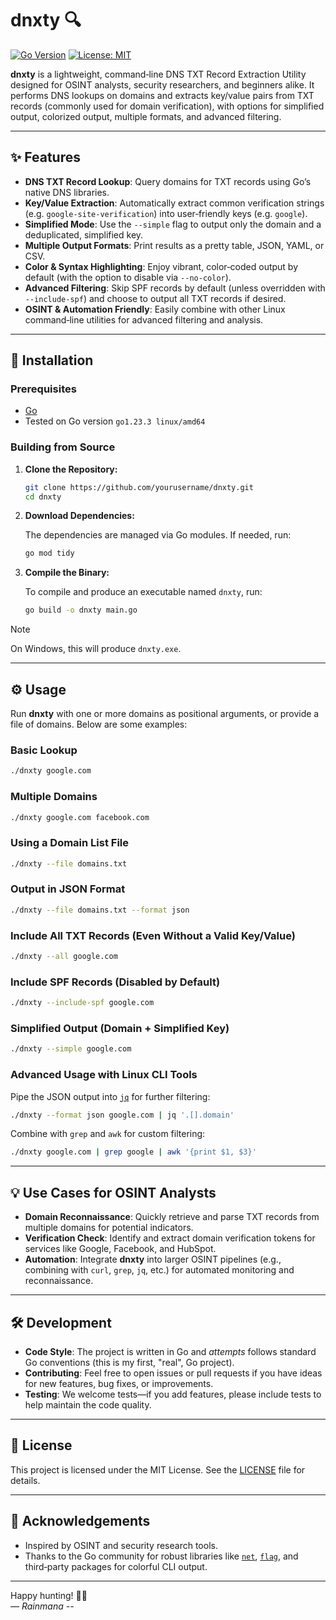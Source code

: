 # dnxty 🔍

[![Go Version](https://img.shields.io/badge/Go-1.16%2B-blue?style=for-the-badge&logo=go&logoColor=white)](https://golang.org/)
[![License: MIT](https://img.shields.io/badge/License-MIT-yellow?style=for-the-badge)](LICENSE)

**dnxty** is a lightweight, command‑line DNS TXT Record Extraction Utility designed for OSINT analysts, security researchers, and beginners alike. It performs DNS lookups on domains and extracts key/value pairs from TXT records (commonly used for domain verification), with options for simplified output, colorized output, multiple formats, and advanced filtering.

---

## ✨ Features

- **DNS TXT Record Lookup**: Query domains for TXT records using Go’s native DNS libraries.
- **Key/Value Extraction**: Automatically extract common verification strings (e.g. `google-site-verification`) into user‑friendly keys (e.g. `google`).
- **Simplified Mode**: Use the `--simple` flag to output only the domain and a deduplicated, simplified key.
- **Multiple Output Formats**: Print results as a pretty table, JSON, YAML, or CSV.
- **Color & Syntax Highlighting**: Enjoy vibrant, color‑coded output by default (with the option to disable via `--no-color`).
- **Advanced Filtering**: Skip SPF records by default (unless overridden with `--include-spf`) and choose to output all TXT records if desired.
- **OSINT & Automation Friendly**: Easily combine with other Linux command‑line utilities for advanced filtering and analysis.

---

## 🚀 Installation

### Prerequisites

- [Go](https://golang.org/doc/install) 
- Tested on Go version `go1.23.3 linux/amd64`

### Building from Source

1. **Clone the Repository:**

   ```bash
   git clone https://github.com/yourusername/dnxty.git
   cd dnxty
   ```

2. **Download Dependencies:**

   The dependencies are managed via Go modules. If needed, run:

   ```bash
   go mod tidy
   ```

3. **Compile the Binary:**

   To compile and produce an executable named `dnxty`, run:

   ```bash
   go build -o dnxty main.go
   ```
    
> [!NOTE]
> On Windows, this will produce `dnxty.exe`.


---

## ⚙️ Usage

Run **dnxty** with one or more domains as positional arguments, or provide a file of domains. Below are some examples:

### Basic Lookup

```bash
./dnxty google.com
```

### Multiple Domains

```bash
./dnxty google.com facebook.com
```

### Using a Domain List File

```bash
./dnxty --file domains.txt
```

### Output in JSON Format

```bash
./dnxty --file domains.txt --format json
```

### Include All TXT Records (Even Without a Valid Key/Value)

```bash
./dnxty --all google.com
```

### Include SPF Records (Disabled by Default)

```bash
./dnxty --include-spf google.com
```

### Simplified Output (Domain + Simplified Key)

```bash
./dnxty --simple google.com
```

### Advanced Usage with Linux CLI Tools

Pipe the JSON output into [`jq`](https://stedolan.github.io/jq/) for further filtering:

```bash
./dnxty --format json google.com | jq '.[].domain'
```

Combine with `grep` and `awk` for custom filtering:

```bash
./dnxty google.com | grep google | awk '{print $1, $3}'
```

---

## 💡 Use Cases for OSINT Analysts

- **Domain Reconnaissance**: Quickly retrieve and parse TXT records from multiple domains for potential indicators.
- **Verification Check**: Identify and extract domain verification tokens for services like Google, Facebook, and HubSpot.
- **Automation**: Integrate **dnxty** into larger OSINT pipelines (e.g., combining with `curl`, `grep`, `jq`, etc.) for automated monitoring and reconnaissance.

---

## 🛠️ Development

- **Code Style**: The project is written in Go and *attempts* follows standard Go conventions (this is my first, "real", Go project).
- **Contributing**: Feel free to open issues or pull requests if you have ideas for new features, bug fixes, or improvements.
- **Testing**: We welcome tests—if you add features, please include tests to help maintain the code quality.

---

## 📜 License

This project is licensed under the MIT License. See the [LICENSE](LICENSE) file for details.

---

## 🤝 Acknowledgements

- Inspired by OSINT and security research tools.
- Thanks to the Go community for robust libraries like [`net`](https://golang.org/pkg/net/), [`flag`](https://golang.org/pkg/flag/), and third‑party packages for colorful CLI output.

---

Happy hunting! 🕵️‍♂️  
*— Rainmana --*
